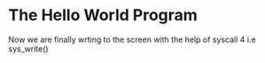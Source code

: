 # The Hello World Program

Now we are finally wrting to the screen with the help of syscall 4 i.e sys\_write()
